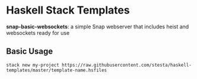 Haskell Stack Templates
=======================

**snap-basic-websockets**: a simple Snap webserver that includes heist and websockets ready for use

Basic Usage
-----------

```
stack new my-project https://raw.githubusercontent.com/stesta/haskell-templates/master/template-name.hsfiles
```